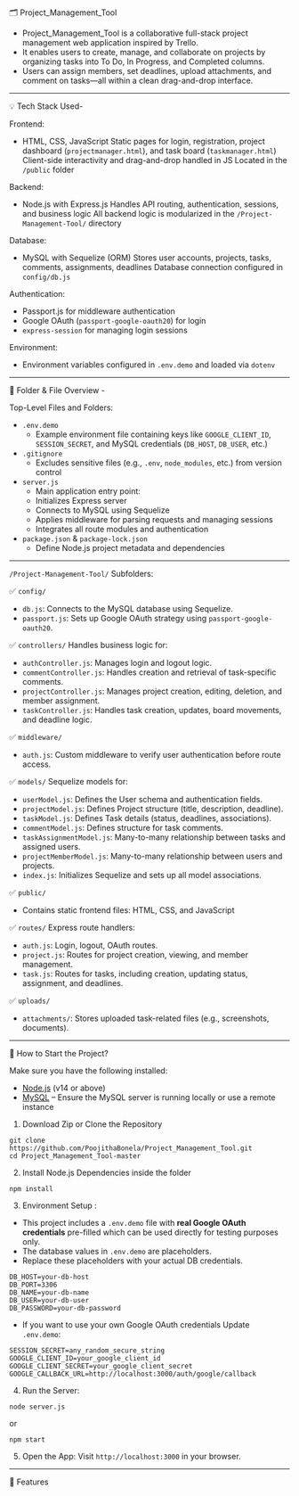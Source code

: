 🗂️ Project_Management_Tool

* Project_Management_Tool is a collaborative full-stack project management web application inspired by Trello.
* It enables users to create, manage, and collaborate on projects by organizing tasks into To Do, In Progress, and Completed columns. 
* Users can assign members, set deadlines, upload attachments, and comment on tasks—all within a clean drag-and-drop interface.

-----------------------------------------------------------------------------------------------------------------------------------------------------------------------------

💡 Tech Stack Used-

Frontend:
* HTML, CSS, JavaScript
  Static pages for login, registration, project dashboard (`projectmanager.html`), and task board (`taskmanager.html`)
  Client-side interactivity and drag-and-drop handled in JS
  Located in the `/public` folder

Backend:
* Node.js with Express.js
  Handles API routing, authentication, sessions, and business logic
  All backend logic is modularized in the `/Project-Management-Tool/` directory

Database:
* MySQL with Sequelize (ORM)
  Stores user accounts, projects, tasks, comments, assignments, deadlines
  Database connection configured in `config/db.js`

Authentication:
* Passport.js for middleware authentication
* Google OAuth (`passport-google-oauth20`) for login
* `express-session` for managing login sessions

Environment:
* Environment variables configured in `.env.demo` and loaded via `dotenv`

-----------------------------------------------------------------------------------------------------------------------------------------------------------------------------

📁 Folder & File Overview -

Top-Level Files and Folders:

 * `.env.demo`  
    - Example environment file containing keys like `GOOGLE_CLIENT_ID`, `SESSION_SECRET`, and MySQL credentials (`DB_HOST`, `DB_USER`, etc.)
 * `.gitignore`  
    - Excludes sensitive files (e.g., `.env`, `node_modules`, etc.) from version control
 * `server.js`  
    - Main application entry point:
    - Initializes Express server
    - Connects to MySQL using Sequelize
    - Applies middleware for parsing requests and managing sessions
    - Integrates all route modules and authentication
 * `package.json` & `package-lock.json`  
    - Define Node.js project metadata and dependencies

---

 `/Project-Management-Tool/` Subfolders:
 
 ✅ `config/`
 * `db.js`: Connects to the MySQL database using Sequelize.
 * `passport.js`: Sets up Google OAuth strategy using `passport-google-oauth20`.

 ✅ `controllers/`
 Handles business logic for:
 * `authController.js`: Manages login and logout logic.
 * `commentController.js`: Handles creation and retrieval of task-specific comments.
 * `projectController.js`: Manages project creation, editing, deletion, and member assignment.
 * `taskController.js`: Handles task creation, updates, board movements, and deadline logic.

 ✅ `middleware/`
 * `auth.js`: Custom middleware to verify user authentication before route access.
 
 ✅ `models/`
 Sequelize models for:
 * `userModel.js`: Defines the User schema and authentication fields.
 * `projectModel.js`: Defines Project structure (title, description, deadline).
 * `taskModel.js`: Defines Task details (status, deadlines, associations).
 * `commentModel.js`: Defines structure for task comments.
 * `taskAssignmentModel.js`: Many-to-many relationship between tasks and assigned users.
 * `projectMemberModel.js`: Many-to-many relationship between users and projects.
 * `index.js`: Initializes Sequelize and sets up all model associations.

✅ `public/`  
 * Contains static frontend files: HTML, CSS, and JavaScript

✅ `routes/`
Express route handlers:
* `auth.js`: Login, logout, OAuth routes.
* `project.js`: Routes for project creation, viewing, and member management.
* `task.js`: Routes for tasks, including creation, updating status, assignment, and deadlines.

✅ `uploads/`
* `attachments/`: Stores uploaded task-related files (e.g., screenshots, documents).


-----------------------------------------------------------------------------------------------------------------------------------------------------------------------------

 🚀 How to Start the Project?
 
 Make sure you have the following installed:
* [Node.js](https://nodejs.org/) (v14 or above)
* [MySQL](https://dev.mysql.com/downloads/installer/) – Ensure the MySQL server is running locally or use a remote instance


1. Download Zip or Clone the Repository
```
git clone https://github.com/PoojithaBonela/Project_Management_Tool.git
cd Project_Management_Tool-master
```
2. Install Node.js Dependencies inside the folder
```
npm install
```
3. Environment Setup :
* This project includes a `.env.demo` file with **real Google OAuth credentials** pre-filled which can be used directly for testing purposes only.
* The database values in `.env.demo` are placeholders.
* Replace these placeholders with your actual DB credentials.
```
DB_HOST=your-db-host
DB_PORT=3306
DB_NAME=your-db-name
DB_USER=your-db-user
DB_PASSWORD=your-db-password
```
* If you want to use your own Google OAuth credentials Update `.env.demo`:
```
SESSION_SECRET=any_random_secure_string
GOOGLE_CLIENT_ID=your_google_client_id
GOOGLE_CLIENT_SECRET=your_google_client_secret
GOOGLE_CALLBACK_URL=http://localhost:3000/auth/google/callback
```
4. Run the Server:
```
node server.js
```
or
```
npm start
```

5. Open the App:
Visit `http://localhost:3000` in your browser.

-----------------------------------------------------------------------------------------------------------------------------------------------------------------------------

📌 Features

